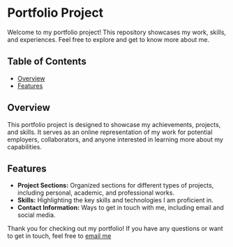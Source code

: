 # Portfolio Project

Welcome to my portfolio project! This repository showcases my work, skills, and experiences. Feel free to explore and get to know more about me.

## Table of Contents

- [Overview](#overview)
- [Features](#features)


## Overview

This portfolio project is designed to showcase my achievements, projects, and skills. It serves as an online representation of my work for potential employers, collaborators, and anyone interested in learning more about my capabilities.

## Features

- **Project Sections:** Organized sections for different types of projects, including personal, academic, and professional works.
- **Skills:** Highlighting the key skills and technologies I am proficient in.
- **Contact Information:** Ways to get in touch with me, including email and social media.


Thank you for checking out my portfolio! If you have any questions or want to get in touch, feel free to [email me](mailto:tripathiutkarsh790@gmail.com) 
